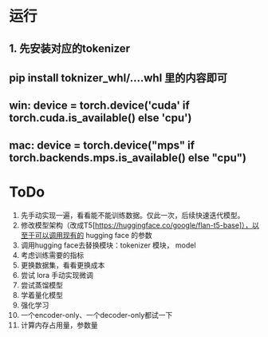 
# 运行

## 1. 先安装对应的tokenizer
## pip install toknizer_whl/....whl 里的内容即可

## win: device = torch.device('cuda' if torch.cuda.is_available() else 'cpu')
## mac: device = torch.device("mps" if torch.backends.mps.is_available() else "cpu")

# ToDo
1. 先手动实现一遍，看看能不能训练数据。仅此一次，后续快速迭代模型。
2. 修改模型架构（改成T5[https://huggingface.co/google/flan-t5-base]），以至于可以调用现有的 hugging face 的参数
3. 调用hugging face去替换模块：tokenizer 模块， model
4. 考虑训练需要的指标
5. 更换数据集，看看更换成本
6. 尝试 lora 手动实现微调
7. 尝试蒸馏模型
8. 学着量化模型
9. 强化学习
10. 一个encoder-only、一个decoder-only都试一下
11. 计算内存占用量，参数量